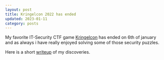 ```yaml
---
layout: post
title: Kringelcon 2022 has ended
updated: 2023-01-11
category: posts
---
```


My favorite IT-Security CTF game [Kringelcon](https://www.sans.org/mlp/holiday-hack-challenge) has ended on 6th of january and as always i have really enjoyed 
solving some of those security puzzles.

Here is a short [writeup](https://github.com/omichels/HolidayHackChallenge-KringelCon-2022/blob/main/KringelCon%202022%20Writeup.pdf) of my discoveries.


